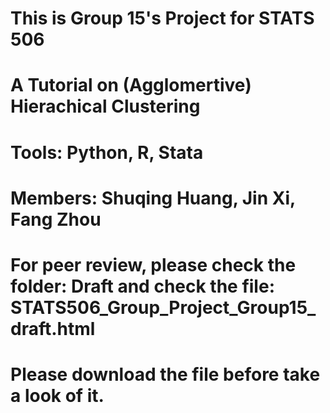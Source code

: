 # This is Group 15's Project for STATS 506
# A Tutorial on (Agglomertive) Hierachical Clustering
# Tools: Python, R, Stata
# Members: Shuqing Huang, Jin Xi, Fang Zhou
# For peer review, please check the folder: Draft and check the file: STATS506_Group_Project_Group15_draft.html
# Please download the file before take a look of it.
